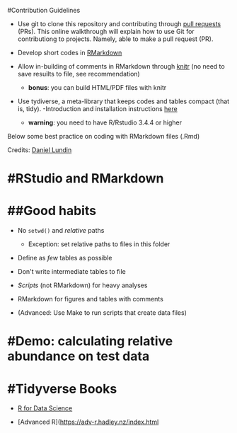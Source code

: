 #Contribution Guidelines

- Use git to clone this repository and contributing through [pull requests](https://help.github.com/en/github/collaborating-with-issues-and-pull-requests/creating-a-pull-request) (PRs). This online walkthrough will explain how to use Git
for contributiong to projects.
Namely, able to make a pull request (PR).

- Develop short codes in [RMarkdown](https://guides.github.com/features/mastering-markdown/)

- Allow in-building of comments in RMarkdown through [knitr](https://yihui.org/knitr/)
(no need to save resuilts to file, see recommendation)
  - **bonus**: you can build HTML/PDF files with knitr

- Use tydiverse, a meta-library that keeps codes and tables compact 
(that is, tidy).
  -Introduction and installation instructions [here](https://tidyverse.tidyverse.org/)
  - **warning**: you need to have R/Rstudio 3.4.4 or higher 

Below some best practice on coding with RMarkdown files (.Rmd)

Credits: [Daniel Lundin](https://github.com/erikrikarddaniel)


#RStudio and RMarkdown
========================================================

##Good habits
========================================================

- No `setwd()` and *relative* paths
  - Exception: set relative paths to files in this folder

- Define as *few* tables as possible

- Don't write intermediate tables to file

- *Scripts* (not RMarkdown) for heavy analyses

- RMarkdown for figures and tables with comments

- (Advanced: Use Make to run scripts that create data files)

#Demo: calculating relative abundance on test data
========================================================

#Tidyverse Books
========================================================

- [R for Data Science](https://r4ds.had.co.nz/)

- [Advanced R](https://adv-r.hadley.nz/index.html

